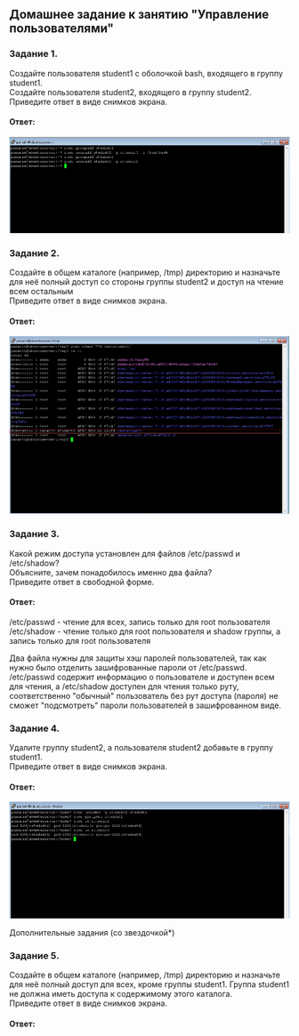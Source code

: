 ## Домашнее задание к занятию "Управление пользователями"  

### Задание 1.  
Создайте пользователя student1 с оболочкой bash, входящего в группу student1.  
Создайте пользователя student2, входящего в группу student2.  
Приведите ответ в виде снимков экрана.  

#### Ответ:  
![](https://github.com/networksuperman/netology_dev_ops/blob/main/SLINA-19/IT%20System%20and%20OS%20Linux/img/3-04-1.jpg)  

### Задание 2.  
Создайте в общем каталоге (например, /tmp) директорию и назначьте для неё полный доступ со стороны группы student2 и доступ на чтение всем остальным  
Приведите ответ в виде снимков экрана.  

#### Ответ:  
![](https://github.com/networksuperman/netology_dev_ops/blob/main/SLINA-19/IT%20System%20and%20OS%20Linux/img/3-04-2.jpg)

### Задание 3.  
Какой режим доступа установлен для файлов /etc/passwd и /etc/shadow?  
Объясните, зачем понадобилось именно два файла?  
Приведите ответ в свободной форме.  

#### Ответ:  
/etc/passwd - чтение для всех, запись только для root пользователя  
/etc/shadow - чтение только для root пользователя и shadow группы, а запись только для root пользователя  

Два файла нужны для защиты хэш паролей пользователей, так как нужно было отделить зашифрованные пароли от /etc/passwd.    
/etc/passwd содержит информацию о пользователе и доступен всем для чтения, а /etc/shadow доступен для чтения только руту, соответственно "обычный" пользователь без рут доступа (пароля) не сможет "подсмотреть" пароли пользователей в зашифрованном виде.   

### Задание 4.  
Удалите группу student2, а пользователя student2 добавьте в группу student1.  
Приведите ответ в виде снимков экрана.  

#### Ответ:  
![](https://github.com/networksuperman/netology_dev_ops/blob/main/SLINA-19/IT%20System%20and%20OS%20Linux/img/3-04-4.jpg)  

Дополнительные задания (со звездочкой*)  

### Задание 5.  
Создайте в общем каталоге (например, /tmp) директорию и назначьте для неё полный доступ для всех, кроме группы student1. Группа student1 не должна иметь доступа к содержимому этого каталога.  
Приведите ответ в виде снимков экрана.  

#### Ответ:  


